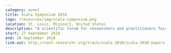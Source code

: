 ```yaml
---
category: event
title: Scala Symposium 2018
logo: /resources/img/scala-symposium.png
location: St. Louis, Missouri, United States
description: "A scientific forum for researchers and practitioners focused on the Scala language."
start: 27 September 2018
end: 28 September 2018
link-out: http://conf.researchr.org/track/scala-2018/scala-2018-papers
---
```

